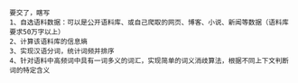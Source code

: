     要交了，瞎写
    1、自选语料数据：可以是公开语料库、或自己爬取的网页、博客、小说、新闻等数据（语料库要求50万字以上）
    2、计算该语料库的信息熵
    3、实现汉语分词，统计词频并排序
    4、针对语料中高频词中具有一词多义的词汇，实现简单的词义消歧算法，根据不同上下文判断词的特定含义
